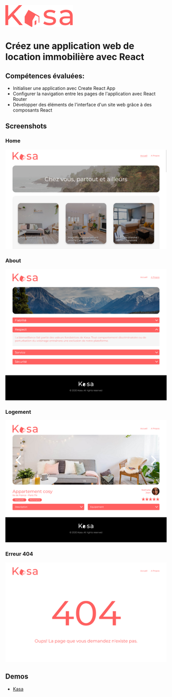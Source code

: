 ![Logo](https://github.com/Miliexe/working_datas/blob/main/Screenshots/Kasa/Kasa_logo.png?raw=true)

# Créez une application web de location immobilière avec React

## Compétences évaluées:

-   Initialiser une application avec Create React App
-   Configurer la navigation entre les pages de l'application avec React Router
-   Développer des éléments de l'interface d'un site web grâce à des composants React

## Screenshots

### Home

![App Screenshot](https://github.com/Miliexe/working_datas/blob/main/Screenshots/Kasa/Kasa_home.png?raw=true)

### About

![App Screenshot](https://github.com/Miliexe/working_datas/blob/main/Screenshots/Kasa/Kasa_about.png?raw=true)

### Logement

![App Screenshot](https://github.com/Miliexe/working_datas/blob/main/Screenshots/Kasa/Kasa_product.png?raw=true)

### Erreur 404

![App Screenshot](https://github.com/Miliexe/working_datas/blob/main/Screenshots/Kasa/Kasa_404.png?raw=true)

## Demos

-   [Kasa](https://miliexe.github.io/Kasa/)
